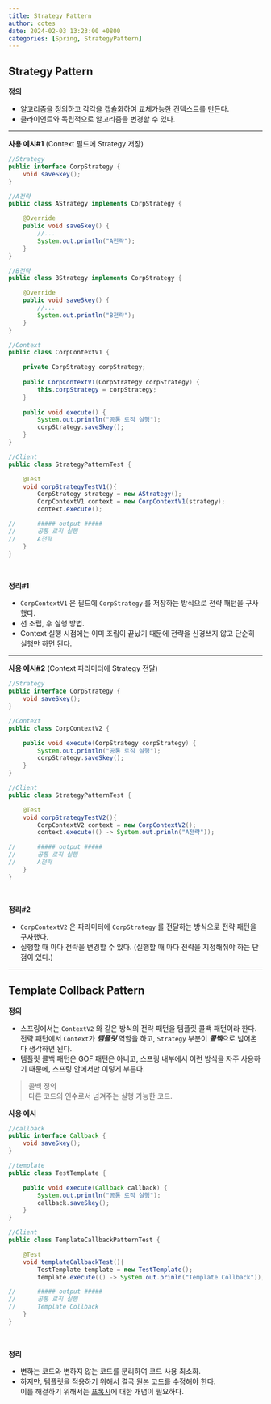 ```yaml
---
title: Strategy Pattern
author: cotes
date: 2024-02-03 13:23:00 +0800
categories: [Spring, StrategyPattern]
---
```


## Strategy Pattern


**정의**
- 알고리즘을 정의하고 각각을 캡슐화하여 교체가능한 컨텍스트를 만든다.
- 클라이언트와 독립적으로 알고리즘을 변경할 수 있다. 


---


**사용 예시#1** (Context 필드에 Strategy 저장)
```java
//Strategy
public interface CorpStrategy {
	void saveSkey();
}

//A전략
public class AStrategy implements CorpStrategy {

	@Override
	public void saveSkey() {
		//...
		System.out.println("A전략");
	}
}

//B전략
public class BStrategy implements CorpStrategy {

	@Override
	public void saveSkey() {
		//...
		System.out.println("B전략");
	}
}

//Context
public class CorpContextV1 {

	private CorpStrategy corpStrategy;
	
	public CorpContextV1(CorpStrategy corpStrategy) {
		this.corpStrategy = corpStrategy;		
	}
	
	public void execute() {
		System.out.println("공통 로직 실행");
		corpStrategy.saveSkey();
	}
}

//Client
public class StrategyPatternTest {

    @Test
    void corpStrategyTestV1(){
        CorpStrategy strategy = new AStrategy();
        CorpContextV1 context = new CorpContextV1(strategy);
        context.execute();

//      ##### output #####
//      공통 로직 실행
//      A전략
    }
}
``` 
  
<br/>

**정리#1**
- `CorpContextV1` 은 필드에 `CorpStrategy` 를 저장하는 방식으로 전략 패턴을 구사했다. 
- 선 조립, 후 실행 방법.
- Context 실행 시점에는 이미 조립이 끝났기 때문에 전략을 신경쓰지 않고 단순히 실행만 하면 된다.


---

**사용 예시#2** (Context 파라미터에 Strategy 전달)
```java
//Strategy
public interface CorpStrategy {
	void saveSkey();
}

//Context
public class CorpContextV2 {

	public void execute(CorpStrategy corpStrategy) {
		System.out.println("공통 로직 실행");
		corpStrategy.saveSkey();
	}
}

//Client
public class StrategyPatternTest {

    @Test
    void corpStrategyTestV2(){
        CorpContextV2 context = new CorpContextV2();
        context.execute(() -> System.out.prinln("A전략"));

//      ##### output #####
//      공통 로직 실행
//      A전략
    }
}
``` 
  
<br/>

**정리#2**
- `CorpContextV2` 은 파라미터에 `CorpStrategy` 를 전달하는 방식으로 전략 패턴을 구사했다. 
- 실행할 때 마다 전략을 변경할 수 있다. (실행할 때 마다 전략을 지정해줘야 하는 단점이 있다.)

---


## Template Collback Pattern    
 
**정의**
- 스프링에서는 `ContextV2` 와 같은 방식의 전략 패턴을 템플릿 콜백 패턴이라 한다. 전략 패턴에서 `Context`가 ***템플릿*** 역할을 하고, `Strategy` 부분이 ***콜백***으로 넘어온다 생각하면 된다.
- 템플릿 콜백 패턴은 GOF 패턴은 아니고, 스프링 내부에서 이런 방식을 자주 사용하기 때문에, 스프링 안에서만 이렇게 부른다.
> 콜백 정의   
> 다른 코드의 인수로서 넘겨주는 실행 가능한 코드.


**사용 예시**
```java
//callback
public interface Callback {
	void saveSkey();
}

//template
public class TestTemplate {

	public void execute(Callback callback) {
		System.out.println("공통 로직 실행");
		callback.saveSkey();
	}
}

//Client
public class TemplateCallbackPatternTest {

    @Test
    void templateCallbackTest(){
        TestTemplate template = new TestTemplate();
        template.execute(() -> System.out.prinln("Template Collback"));

//      ##### output #####
//      공통 로직 실행
//      Template Collback
    }
}
``` 
  
<br/>

**정리**
- 변하는 코드와 변하지 않는 코드를 분리하여 코드 사용 최소화.
- 하지만, 템플릿을 적용하기 위해서 결국 원본 코드를 수정해야 한다.    
  이를 해결하기 위해서는 [프록시]()에 대한 개념이 필요하다.

